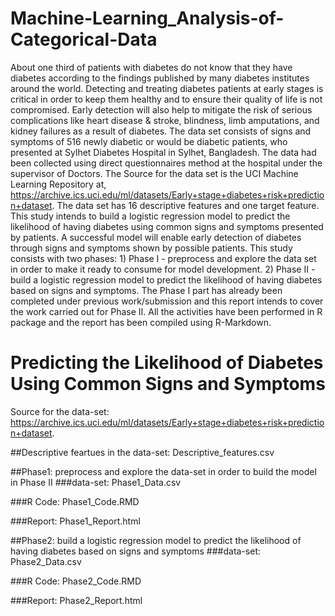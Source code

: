 # Machine-Learning_Analysis-of-Categorical-Data
About one third of patients with diabetes do not know that they have diabetes according to the findings published by many diabetes institutes around the world. Detecting and treating diabetes patients at early stages is critical in order to keep them healthy and to ensure their quality of life is not compromised. Early detection will also help to mitigate the risk of serious complications like heart disease &amp; stroke, blindness, limb amputations, and kidney failures as a result of diabetes.  The data set consists of signs and symptoms of 516 newly diabetic or would be diabetic patients, who presented at Sylhet Diabetes Hospital in Sylhet, Bangladesh. The data had been collected using direct questionnaires method at the hospital under the supervisor of Doctors. The Source for the data set is the UCI Machine Learning Repository at, https://archive.ics.uci.edu/ml/datasets/Early+stage+diabetes+risk+prediction+dataset. The data set has 16 descriptive features and one target feature.  This study intends to build a logistic regression model to predict the likelihood of having diabetes using common signs and symptoms presented by patients. A successful model will enable early detection of diabetes through signs and symptoms shown by possible patients.  This study consists with two phases: 1) Phase I - preprocess and explore the data set in order to make it ready to consume for model development. 2) Phase II - build a logistic regression model to predict the likelihood of having diabetes based on signs and symptoms. The Phase I part has already been completed under previous work/submission and this report intends to cover the work carried out for Phase II.  All the activities have been performed in R package and the report has been compiled using R-Markdown.

# Predicting the Likelihood of Diabetes Using Common Signs and Symptoms
Source for the data-set:
https://archive.ics.uci.edu/ml/datasets/Early+stage+diabetes+risk+prediction+dataset.

##Descriptive feartues in the data-set:
Descriptive_features.csv
 

##Phase1: preprocess and explore the data-set in order to build the model in Phase II
###data-set: Phase1_Data.csv

###R Code: Phase1_Code.RMD

###Report: Phase1_Report.html

##Phase2: build a logistic regression model to predict the likelihood of having diabetes based on signs and symptoms
###data-set: Phase2_Data.csv

###R Code: Phase2_Code.RMD

###Report: Phase2_Report.html
